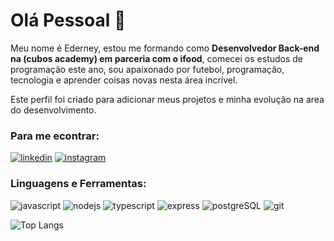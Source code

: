 # Olá Pessoal :wave:

Meu nome é Ederney, estou me formando como **Desenvolvedor Back-end na (cubos academy) em parceria com o ifood**, comecei os estudos de programação este ano, sou apaixonado por futebol, programação, tecnologia e aprender coisas novas nesta área incrível.

Este perfil foi criado para adicionar meus projetos e minha evolução na area do desenvolvimento.

### Para me econtrar:

[![linkedin](https://img.shields.io/badge/LinkedIn-0077B5?style=for-the-badge&logo=linkedin&logoColor=white)](https://www.linkedin.com/in/ederney-pedroso-junior/)
[![instagram](https://img.shields.io/badge/Instagram-E4405F?style=for-the-badge&logo=instagram&logoColor=white)](https://www.instagram.com/ederney_jr/)

### Linguagens e Ferramentas:

![javascript](https://img.shields.io/badge/JavaScript-323330?style=for-the-badge&logo=javascript&logoColor=F7DF1E)
![nodejs](https://img.shields.io/badge/Node%20js-339933?style=for-the-badge&logo=nodedotjs&logoColor=white)
![typescript](https://img.shields.io/badge/TypeScript-007ACC?style=for-the-badge&logo=typescript&logoColor=white)
![express](https://img.shields.io/badge/Express%20js-000000?style=for-the-badge&logo=express&logoColor=white)
![postgreSQL](https://img.shields.io/badge/PostgreSQL-316192?style=for-the-badge&logo=postgresql&logoColor=white)
![git](https://img.shields.io/badge/GIT-E44C30?style=for-the-badge&logo=git&logoColor=white)

![Top Langs](https://github-readme-stats.vercel.app/api/top-langs/?username=ederneyjunior&layout=compact)
